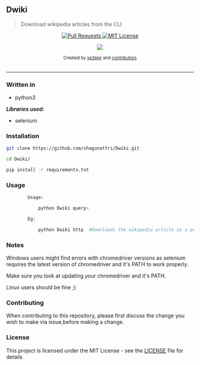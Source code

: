 ## Dwiki

>Download wikipedia articles from the CLI

<p align="center">
  <a href="https://github.com/shagunattri/pwgen/pulls">
    <img src="https://img.shields.io/badge/PRs-welcome-brightgreen.svg?longCache=true" alt="Pull Requests">
  </a>
  <a href="LICENSE">
    <img src="https://img.shields.io/badge/License-MIT-lightgrey.svg?longCache=true" alt="MIT License">
  </a>
</p>

<p align="center">
  <a href="https://twitter.com/sp3ppr" target="_blank">
    <img src="https://img.shields.io/twitter/follow/sp3ppr.svg?logo=twitter">
  </a>
</p>

<div align="center">
  <sub>Created by
  <a href="https://twitter.com/sp3ppr">sp3ppr</a> and
  <a href="https://github.com/shagunattri/pwGen/graphs/contributors">contributors</a>
</div>

<br>

****


### Written in
- python3


***Libraries used:***
- selenium

### Installation

```bash
git clone https://github.com/shagunattri/Dwiki.git

cd Dwiki/

pip install -r requirements.txt

```
### Usage

```bash
        Usage: 

            python Dwiki query>

        Eg:

            python Dwiki http  #Downloads the wikipedia article as a pdf
```

### Notes

Windows users might find errors with chromedriver versions as selenium requires the latest version of chromedriver and it's PATH to work properly.

Make sure you look at updating your chromedriver and it's PATH.

Linux users should be fine ;)

### Contributing

When contributing to this repository, please first discuss the change you wish to make via issue,before making a change.

### License

This project is licensed under the MIT License - see the [LICENSE](LICENSE) file for details


